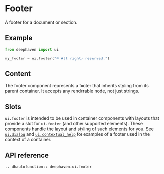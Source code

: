 # Footer

A footer for a document or section.

## Example

```python
from deephaven import ui

my_footer = ui.footer("© All rights reserved.")
```

## Content

The footer component represents a footer that inherits styling from its parent container. It accepts any renderable node, not just strings.

## Slots

`ui.footer` is intended to be used in container components with layouts that provide a slot for `ui.footer` (and other supported elements). These components handle the layout and styling of such elements for you. See [`ui.dialog`](./dialog.md#content) and [`ui.contextual_help`](./contextual_help#example) for examples of a footer used in the context of a container.

## API reference

```{eval-rst}
.. dhautofunction:: deephaven.ui.footer
```
